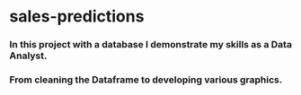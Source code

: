 # sales-predictions

### In this project with a database I demonstrate my skills as a Data Analyst.
### From cleaning the Dataframe to developing various graphics.
